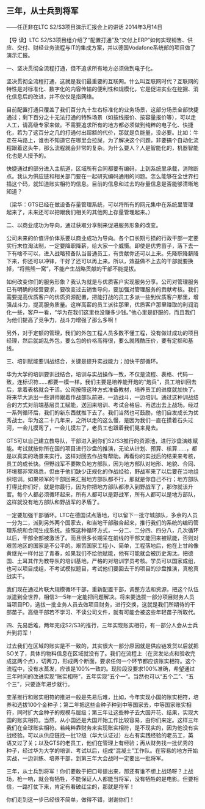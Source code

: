 ## 三年，从士兵到将军

——任正非在LTC S2/S3项目演示汇报会上的讲话
2014年3月14日



【导  读】LTC S2/S3项目组介绍了“配置打通”及“交付上ERP”如何实现销售、供应、交付、财经业务流程与IT的集成方案，并以德国Vodafone系统部的项目做了演示汇报。



一、坚决贯彻全流程打通，但不追求所有地方必须做到电子化。

坚决贯彻全流程打通，这就是我们最重要的互联网。什么叫互联网时代？互联网的特性是对标准化、数字化的内容传输的便利性和规模化，它是促进实业在挖掘、消化信息后的改进，并不仅仅是指网络。

目前配置打通只覆盖了我们百分九十左右标准化的业务场景，这部分场景全部快捷通过；剩下百分之十无法打通的特殊场景（如按线报价、按容量报价等），可以走人工，请高级专家来做。不需要追求所有的地方都必须做到纯粹的电子化、快捷化，若为了这百分之几的打通付出超额的代价，那就是负能量，没必要。比如：牛走在马路上，谁也不知道它在哪里会拉屎，为了解决这个问题，非要搞个自动化流程跟着这头牛，那么流程就会非常的复杂。为什么要人？人是智能化的，机器智能化也是人授予的。

快捷通过的部分进入主航道，区域所有合同都要有编码，上到系统里承载，消除断点。我认为供应链和相关部门要在一起研究编码通用的问题。怎么能够在全世界扫描这个码，就知道账实相符的信息。目前的信息和过去的存量信息是否能够清晰地知道？

（梁华：GTS已经在做设备存量管理系统，可以将所有的网元集中在系统里管理起来了，未来还可以把跟我们相关的其他网上存量管理起来。）

二、以商业成功为导向，通过获取分享制来促进服务形象的改变。

公司未来的价值评价体系要以商业成功为导向。各个口长期亏损的行政干部一定要实行末位淘汰制，一定要降职降薪，给大家一个威慑。即使是优秀苗子，落下去一下有啥不可以，进入战略预备队当普通员工，有贡献你还可以上来。先降职降薪降下来，你还可以冲锋，干好了还可以再上来。所以，效益做不上去的干部就要换掉，“将熊熊一窝”，不能产生战略贡献的干部不能提拔。

如何改变你们的服务形象？我认为就是与优质客户实现服务分享。公司对管理服务已有明确的经营要求，要改变过去销售导向，要加强对管理服务的贡献考核。我们需要提高优质客户的优质资源配置，把能打战的员工多派一些到优质客户那里，增强战斗力，提高服务质量。这样高薪的员工派往那里，优质客户那里赚取的利润消化一些，客户一看，“华为在我们这里也没赚多少钱。”他心里是舒服的，而且我们为他们提高了竞争力，战斗力增强了那么多啊！

另外，对于定额的管理，我们的外包工程人员多数不懂工程，没有做过成功的项目经理，然后就胡乱外包，要么包的价格高得很，要么就残酷压价，要有定额和基线。

三、培训赋能要训战结合，关键是提升实战能力；加快干部循环。

华为大学的培训要训战结合，培训与实战操作一致，不仅是流程、表格、代码一致，连标识符……都要一模一样。我们主要是培养能开炮的“炮兵”，员工培训回去后，拿着表格就会干活。公司按照这种方式准备教材，培养员工的进度就加快了。将来华大派出一些讲师跟着作战部队前进，一边战斗，一边培训。通过这种训战结合的方式对前端基层员工赋能，送回来培训、考试合格后、再送出去上战场。经过一系列循环后，我们的新东西就推下去了。我们当然也可鼓励，他们自发成长为优秀战士。华为这二十几年来，之所以走的这么慢，是因为我们一直在摸着石头过河，一会儿摸弯了，一会儿摸左了，老员工也跟着我们晃来晃去。

GTS可以自己建立教导队，干部进入到你们S2/S3推行的资源池，进行沙盘演练赋能。考试就按你所在国的项目进行沙盘的推演，无论从计划、预算、核算……，都是以真实的场景来实行。这样对回去作战有帮助。再看你的实战后的结果来考核，员工的成长快。但野战军不要欺负地方部队，因为地方部队对地形、地貌、合同、环境都非常熟悉，但由于他们缺少正规化的作战经验，野战军来了以后要在当地组织培训。如果领军的干部回来汇报地方部队都不行，那就是你自己不行；地方部队打得比你们好，就是你最行，因为你把地方部队都渗入到野战军了，那你就该升官。每个人都必须循环起来，所有人都可以是野战军，所有人都可以是地方部队，这样就没有地方部队和野战军的矛盾了。

一定要加强干部循环。LTC在德国试点落地，可以留下一批守城部队，多余的人员一分为二，派到另外两个国家去，和当地干部融合起来，推行我们的系统的编码管理系统和合同生成系统。按照这种循环方式，一分二、二分四、四分八，几次循环以后，干部全部被激活了。而且很多长期呆在前线的干部又能回来被赋能，否则对艰苦地区的国家是不公平的。艰苦国家工程小、简单，工程落地后，他在上甘岭像黄继光一样付出了青春，如果我们不给他赋能，他有可能就会被历史淘汰。把德国、土耳其作为教导队的培训基地，严格的对培训学员考核。学员可以国家成组，也可以项目成组，不考试模拟题目，考试他们要回去干的项目的沙盘推演，真枪真战实干。

我们现在通过片联大规模循环干部，重新配置干部，调整方法和资源，把这个队伍派遣到全世界，相信3—5年一定能把问题解决。将来要选拔一部分项目财务人员当项目PD，选拔一批业务人员去做项目财务，进行交换，这就是我们所期待的干部苗子。高级干部若不学习、不读公司文件，就有可能会被这些年轻苗子所取代。

四、先易后难，两年完成S2/S3的推行，三年实现账实相符，有一部分人会从士兵升到将军！

过去我们在区域的账实是不一致的，其实很大一部分原因就是供应链发货以后就把SO关了，具体的物料信息在区域就没有了。我们在流程上（在货发站点和验收完成这两个点），切两刀，形成两个断面，要求任何一个环节都应该账实相符。这个流程中，没有水蒸发，应该是100%一致的。现阶段没要求100%准确，希望通过三年时间的改进实现“账实相符”，五年实现“五个一”。当然也可以“五个二”、“五个三”，只要逐年进步就行。

变革推行和账实相符的推进一般是先易后难，比如，今年实现小国的账实相符，培养和选拔100个金种子；第二年把这些金种子种到中等国家去，中等国家账实相符，同时扩大金种子的规模与层级；第三年让这些种子去大国开花、结果，实现大国的账实相符。当然，从小国还是大国开始工作比较容易，由你们来定。这样三年我们在全球账实相符。若纯粹靠财务来实现账实相符，是不现实的，因为他没有实战经验。可以从供应链找一批12级（华大认证过）左右有实践经验的老员工，英语又过了关；以及GTS的老员工，他们在管理上有经验；再从财务找一批优秀的种子，经过华为大学的培训、考试以后，组成“混凝土”工作队。在容易的地方开始实战，一边训练、培养干部，到第三年大会战时一定要出一批将军。

三年，从士兵到将军！你们要敢于把口号提出来，那还有谁不想上战场呀？上战场，枪一响，就会有牺牲，不能保证人人都能当将军，没有牺牲的是电影。但要相信，一路打仗下来，肯定有看破红尘的，那就是将军！

你们走到这一步已经很不简单，做得不错，谢谢你们！
